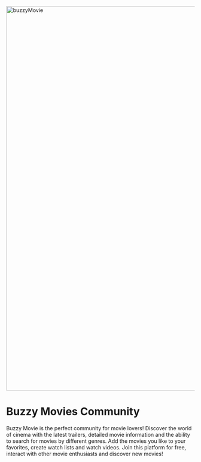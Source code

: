 
<img width="1025" alt="buzzyMovie" src="https://github.com/user-attachments/assets/fb85340c-dfae-4f22-832f-2c19ed6ba351">

# Buzzy Movies Community 

Buzzy Movie is the perfect community for movie lovers! Discover the world of cinema with the latest trailers, detailed movie information and the ability to search for movies by different genres. Add the movies you like to your favorites, create watch lists and watch videos. Join this platform for free, interact with other movie enthusiasts and discover new movies!
